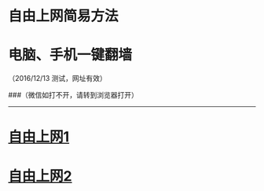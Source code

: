 # 自由上网简易方法
# 电脑、手机一键翻墙
（2016/12/13 测试，网址有效）

###（微信如打不开，请转到浏览器打开）


***

# <a href="https://is.gd/gfree1" target="_blank">自由上网1</a>
# <a href="https://is.gd/gfree2" target="_blank">自由上网2</a>
